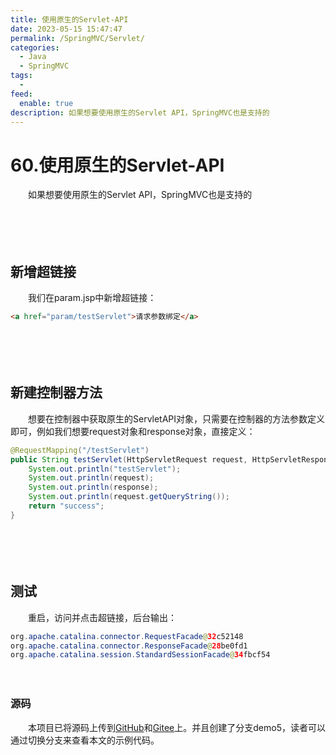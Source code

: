 ```yaml
---
title: 使用原生的Servlet-API
date: 2023-05-15 15:47:47
permalink: /SpringMVC/Servlet/
categories:
  - Java
  - SpringMVC
tags:
  - 
feed:
  enable: true
description: 如果想要使用原生的Servlet API，SpringMVC也是支持的
---
```

# 60.使用原生的Servlet-API

　　如果想要使用原生的Servlet API，SpringMVC也是支持的
<!-- more -->
　　‍

　　‍

## 新增超链接

　　我们在param.jsp中新增超链接：

```html
<a href="param/testServlet">请求参数绑定</a>
```

　　‍

　　‍

## 新建控制器方法

　　想要在控制器中获取原生的ServletAPI对象，只需要在控制器的方法参数定义即可，例如我们想要request对象和response对象，直接定义：

```java
@RequestMapping("/testServlet")
public String testServlet(HttpServletRequest request, HttpServletResponse response) {
    System.out.println("testServlet");
    System.out.println(request);
    System.out.println(response);
    System.out.println(request.getQueryString());
    return "success";
}
```

　　‍

　　‍

## 测试

　　重启，访问并点击超链接，后台输出：

```java
org.apache.catalina.connector.RequestFacade@32c52148
org.apache.catalina.connector.ResponseFacade@28be0fd1
org.apache.catalina.session.StandardSessionFacade@34fbcf54
```

　　‍

### 源码

　　本项目已将源码上传到[GitHub](https://github.com/Peter-JXL/LearnSpringMVC)和[Gitee](https://gitee.com/peterjxl/LearnSpringMVC)上。并且创建了分支demo5，读者可以通过切换分支来查看本文的示例代码。

　　‍
